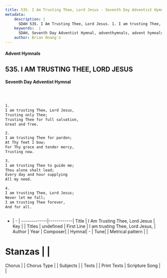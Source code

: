 ```yaml
---
title: 535. I Am Trusting Thee, Lord Jesus - Seventh Day Adventist Hymnal
metadata:
    description: |
      SDAH 535. I Am Trusting Thee, Lord Jesus. 1. I am trusting Thee, Lord Jesus, Trusting only Thee; Trusting Thee for full salvation, Great and free.
    keywords:  |
      SDAH, Seventh Day Adventist Hymnal, adventhymnals, advent hymnals, I Am Trusting Thee, Lord Jesus, I am trusting Thee, Lord Jesus, 
    author: Brian Onang'o
---
```


#### Advent Hymnals
## 535. I AM TRUSTING THEE, LORD JESUS
#### Seventh Day Adventist Hymnal

```txt



1.
I am trusting Thee, Lord Jesus,
Trusting only Thee;
Trusting Thee for full salvation,
Great and free.

2.
I am trusting Thee for pardon;
At Thy feet I bow;
For Thy grace and tender mercy,
Trusting now.

3.
I am trusting Thee to guide me;
Thou alone shalt lead;
Every day and hour supplying
All my need.

4.
I am trusting Thee, Lord Jesus;
Never let me fall;
I am trusting Thee forever,
And for all.



```

- |   -  |
-------------|------------|
Title | I Am Trusting Thee, Lord Jesus |
Key |  |
Titles | undefined |
First Line | I am trusting Thee, Lord Jesus, |
Author | 
Year | 
Composer|  |
Hymnal|  - |
Tune|  |
Metrical pattern | |
# Stanzas |  |
Chorus |  |
Chorus Type |  |
Subjects |  |
Texts |  |
Print Texts | 
Scripture Song |  |
  
